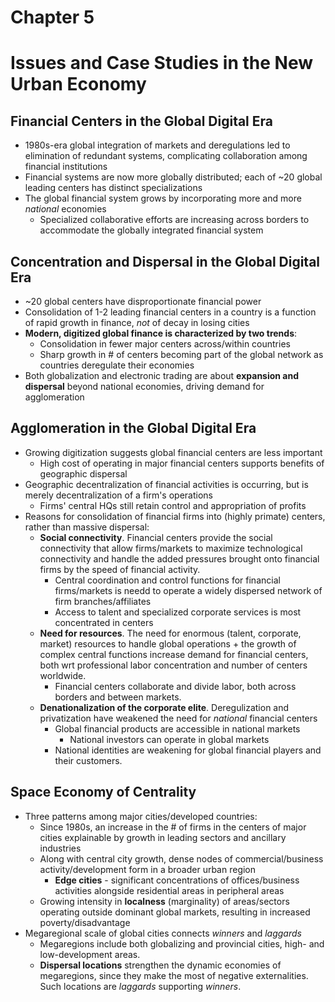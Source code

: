 Chapter 5
=========

# Issues and Case Studies in the New Urban Economy

## Financial Centers in the Global Digital Era
- 1980s-era global integration of markets and deregulations led to elimination of redundant systems, complicating collaboration among financial institutions
- Financial systems are now more globally distributed; each of ~20 global leading centers has distinct specializations
- The global financial system grows by incorporating more and more _national_ economies
    - Specialized collaborative efforts are increasing across borders to accommodate the globally integrated financial system

## Concentration and Dispersal in the Global Digital Era
- ~20 global centers have disproportionate financial power
- Consolidation of 1-2 leading financial centers in a country is a function of rapid growth in finance, _not_ of decay in losing cities
- __Modern, digitized global finance is characterized by two trends__:
    - Consolidation in fewer major centers across/within countries
    - Sharp growth in # of centers becoming part of the global network as countries deregulate their economies
- Both globalization and electronic trading are about __expansion and dispersal__ beyond national economies, driving demand for agglomeration

## Agglomeration in the Global Digital Era
- Growing digitization suggests global financial centers are less important
    - High cost of operating in major financial centers supports benefits of geographic dispersal
- Geographic decentralization of financial activities is occurring, but is merely decentralization of a firm's operations
    - Firms' central HQs still retain control and appropriation of profits
- Reasons for consolidation of financial firms into (highly primate) centers, rather than massive dispersal:
    - __Social connectivity__. Financial centers provide the social connectivity that allow firms/markets to maximize technological connectivity and handle the added pressures brought onto financial firms by the speed of financial activity.
        - Central coordination and control functions for financial firms/markets is needd to operate a widely dispersed network of firm branches/affiliates
        - Access to talent and specialized corporate services is most concentrated in centers
    - __Need for resources__. The need for enormous (talent, corporate, market) resources to handle global operations + the growth of complex central functions increase demand for financial centers, both wrt professional labor concentration and number of centers worldwide.
        - Financial centers collaborate and divide labor, both across borders and between markets. 
    - __Denationalization of the corporate elite__. Deregulization and privatization have weakened the need for _national_ financial centers
        - Global financial products are accessible in national markets
            - National investors can operate in global markets
        - National identities are weakening for global financial players and their customers.

## Space Economy of Centrality
- Three patterns among major cities/developed countries:
    - Since 1980s, an increase in the # of firms in the centers of major cities explainable by growth in leading sectors and ancillary industries
    - Along with central city growth, dense nodes of commercial/business activity/development form in a broader urban region
        - __Edge cities__ - significant concentrations of offices/business activities alongside residential areas in peripheral areas
    - Growing intensity in __localness__ (marginality) of areas/sectors operating outside dominant global markets, resulting in increased poverty/disadvantage
- Megaregional scale of global cities connects _winners_ and _laggards_
    - Megaregions include both globalizing and provincial cities, high- and low-development areas.
    - __Dispersal locations__ strengthen the dynamic economies of megaregions, since they make the most of negative externalities. Such locations are _laggards_ supporting _winners_.

